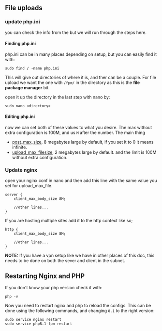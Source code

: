 
## File uploads

###  update php.ini

you can check the info from the [](https://www.mediawiki.org/wiki/Manual:Configuring_file_uploads#Set_maximum_size_for_file_uploads) but we will run through the steps here.

#### Finding php.ini

php.ini can be in many places depending on setup, but you can easily find it with:

``` shell
sudo find / -name php.ini
```

This will give out directories of where it is, and ther can be a couple. For file upload we want the one with `/fpm/` in the directory as this is the **file package manager** bit.

open it up the directory in the last step with nano by:
``` shell
sudo nano <directory>
```


#### Editing php.ini

now we can set both of these values to what you desire. The max without extra configuration is 100M, and us `M` after the number.  The main thing 

- [post_max_size](https://php.net/post_max_size), 8 megabytes large by default, if you set it to 0 it means infinite.
- [upload_max_filesize](https://php.net/upload_max_filesize), 2 megabytes large by default. and the limit is 100M without extra configuration. 



### Update nginx

open your nginx conf in nano and then add this line with the same value  you set for upload_max_file.

```
server {
    client_max_body_size 8M;

    //other lines...
}
```

If you are hosting multiple sites add it to the http context like so;

```
http {
    client_max_body_size 8M;

    //other lines...
}
```

**NOTE:** If you have a vpn setup like we have in other places of this doc, this needs to be done on both the sever and client in the subnet.

## Restarting Nginx and PHP

If you don't know your php version check it with:

``` shell 
php -v
```

Now you need to restart nginx and php to reload the configs. This can be done using the following commands, and changing `8.1` to the right version:

```
sudo service nginx restart
sudo service php8.1-fpm restart
```

